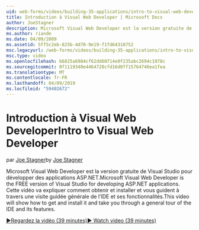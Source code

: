 ```yaml
---
uid: web-forms/videos/building-35-applications/intro-to-visual-web-developer
title: Introduction à Visual Web Developer | Microsoft Docs
author: JoeStagner
description: Microsoft Visual Web Developer est la version gratuite de Visual Studio pour développer des applications ASP.NET. Cette vidéo explique comment obtenir et l’installer avec t...
ms.author: riande
ms.date: 04/09/2009
ms.assetid: 5ff5c2eb-825b-4d70-9e19-f1fd64310752
msc.legacyurl: /web-forms/videos/building-35-applications/intro-to-visual-web-developer
msc.type: video
ms.openlocfilehash: b6825a6984cf62dd60714e0f235abc2694c1978c
ms.sourcegitcommit: 0f1119340e4464720cfd16d0ff15764746ea1fea
ms.translationtype: MT
ms.contentlocale: fr-FR
ms.lasthandoff: 04/09/2019
ms.locfileid: "59402672"
---
```

# <a name="intro-to-visual-web-developer"></a><span data-ttu-id="3de5c-104">Introduction à Visual Web Developer</span><span class="sxs-lookup"><span data-stu-id="3de5c-104">Intro to Visual Web Developer</span></span>

<span data-ttu-id="3de5c-105">par [Joe Stagner](https://github.com/JoeStagner)</span><span class="sxs-lookup"><span data-stu-id="3de5c-105">by [Joe Stagner](https://github.com/JoeStagner)</span></span>

<span data-ttu-id="3de5c-106">Microsoft Visual Web Developer est la version gratuite de Visual Studio pour développer des applications ASP.NET.</span><span class="sxs-lookup"><span data-stu-id="3de5c-106">Microsoft Visual Web Developer is the FREE version of Visual Studio for developing ASP.NET applications.</span></span> <span data-ttu-id="3de5c-107">Cette vidéo va expliquer comment obtenir et installer et vous guident à travers une visite guidée générale de l’IDE et ses fonctionnalités.</span><span class="sxs-lookup"><span data-stu-id="3de5c-107">This video will show how to get and install it and take you through a general tour of the IDE and its features.</span></span>

[<span data-ttu-id="3de5c-108">&#9654;Regardez la vidéo (39 minutes)</span><span class="sxs-lookup"><span data-stu-id="3de5c-108">&#9654; Watch video (39 minutes)</span></span>](https://channel9.msdn.com/Blogs/ASP-NET-Site-Videos/intro-to-visual-web-developer)

